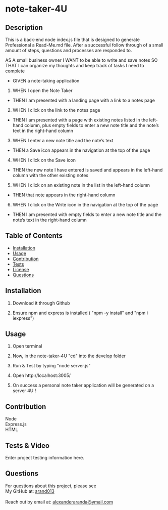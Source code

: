 # note-taker-4U

## Description
This is a back-end node index.js file that is designed to generate Professional a Read-Me.md file.
After a successful follow through of a small amount of steps, questions and processes are responded to. 

AS A small business owner
I WANT to be able to write and save notes
SO THAT I can organize my thoughts and keep track of tasks I need to complete


* GIVEN a note-taking application
1. WHEN I open the Note Taker
* THEN I am presented with a landing page with a link to a notes page
2. WHEN I click on the link to the notes page
* THEN I am presented with a page with existing notes listed in the left-hand column, plus empty fields to enter a new note title and the note’s text in the right-hand column
3. WHEN I enter a new note title and the note’s text
* THEN a Save icon appears in the navigation at the top of the page
4. WHEN I click on the Save icon
* THEN the new note I have entered is saved and appears in the left-hand column with the other existing notes
5. WHEN I click on an existing note in the list in the left-hand column
* THEN that note appears in the right-hand column
6. WHEN I click on the Write icon in the navigation at the top of the page
* THEN I am presented with empty fields to enter a new note title and the note’s text in the right-hand column


## Table of Contents
* [Installation](#installation)
* [Usage](#usage)
* [Contribution](#contribution)
* [Tests](#tests)
* [License](#license)
* [Questions](#questions)

## Installation
1. Download it through Github

2. Ensure npm and express is installed ( "npm -y install" and "npm i iexpress")

## Usage

1. Open terminal

2. Now, in the note-taker-4U "cd" into the develop folder

3. Run & Test by typing "node server.js" 

4. Open http://localhost:3005/

5. On success a personal note taker application will be generated on a server 4U !

## Contribution
Node 
<br>
Express.js
<br>
HTML

## Tests & Video 
Enter project testing information here.

## Questions
For questions about this project, please see <br>
My GitHub at: [arand013](https://github.com/arand013) <br>
<br>
Reach out by email at: alexanderaranda@ymail.com
